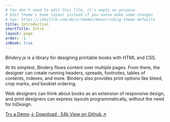```yaml
---
# You don't need to edit this file, it's empty on purpose.
# Edit theme's home layout instead if you wanna make some changes
# See: https://jekyllrb.com/docs/themes/#overriding-theme-defaults
title: Introduction
shortTitle: Intro
layout: page
order: -1
inBook: true
---
```


<!-- # Print your website as a book -->
<!-- #  Design printable books with Bindery.js -->
<!-- # Design printable books with <span class="sc">html</span> and <span class="sc">css</span> -->


*Bindery.js* is a library for designing printable books with HTML and CSS.

At its simplest, Bindery flows content over multiple pages. From there, the designer can create running headers, spreads, footnotes, tables of contents, indexes, and more. Bindery also provides print options like bleed, crop marks, and booklet ordering.

Web designers can think about books as an extension of responsive design, and print designers can express layouts programmatically, without the need for InDesign.

<div class="home-btns">
  <a class="btn" href="/bindery/book">Try a Demo</a>
  <a  class="btn" href="https://unpkg.com/bindery/dist/bindery.min.js" download>
    ↓ Download · 54k
  </a>
  <a class="btn" href="https://github.com/evnbr/bindery">View on Github ↗</a>
</div>

<script> setStars(); </script>
